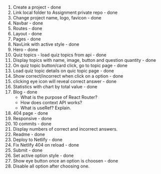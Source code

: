 1. Create a project - done
2. Link local folder to Assignment private repo - done
3. Change project name, logo, favicon - done
4. Navbar - done
5. Routes - done
6. Layout - done
7. Pages - done
8. NavLink with active style - done
9. Hero - done
10. Quiz topics - load quiz topics from api - done
11. Display topics with name, image, button and question quantity - done
12. On quiz topic button/card click, go to topic page - done
13. Load quiz topic details on quic topic page - done
14. Show correct/incorrect when click on a option - done
15. clicking eye icon will reveal correct answer - done
16. Statistics with chart by total value - done
17. Blog - done
    - What is the purpose of React Router?
    - How does context API works?
    - What is useRef? Explain.
18. 404 page - done
19. Responsive - done
20. 10 commits - done
21. Display numbers of correct and incorrect answers.
22. Readme - done
23. Deploy to Netlify - done
24. Fix Netlify 404 on reload - done
25. Submit - done
26. Set active option style - done
27. Show eye button once an option is choosen - done
28. Disable all option after choosing one. 